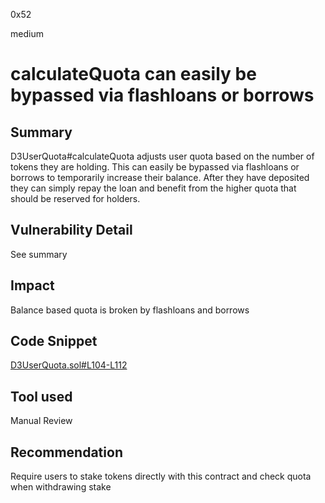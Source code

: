 0x52

medium

# calculateQuota can easily be bypassed via flashloans or borrows

## Summary

D3UserQuota#calculateQuota adjusts user quota based on the number of tokens they are holding. This can easily be bypassed via flashloans or borrows to temporarily increase their balance. After they have deposited they can simply repay the loan and benefit from the higher quota that should be reserved for holders.

## Vulnerability Detail

See summary

## Impact

Balance based quota is broken by flashloans and borrows

## Code Snippet

[D3UserQuota.sol#L104-L112](https://github.com/sherlock-audit/2023-06-dodo/blob/a8d30e611acc9762029f8756d6a5b81825faf348/new-dodo-v3/contracts/DODOV3MM/D3Vault/periphery/D3UserQuota.sol#L104-L112)

## Tool used

Manual Review

## Recommendation

Require users to stake tokens directly with this contract and check quota when withdrawing stake